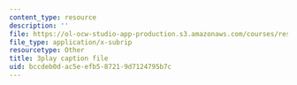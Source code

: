 ```yaml
---
content_type: resource
description: ''
file: https://ol-ocw-studio-app-production.s3.amazonaws.com/courses/res-6-012-introduction-to-probability-spring-2018/bccdeb0dac5eefb587219d7124795b7c_vjYanZ1nsZg.srt
file_type: application/x-subrip
resourcetype: Other
title: 3play caption file
uid: bccdeb0d-ac5e-efb5-8721-9d7124795b7c
---
```

